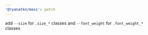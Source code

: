 ```yaml
---
'@ryanatkn/moss': patch
---
```


add `--size` for `.size_*` classes and `--font_weight` for `.font_weight_*` classes
